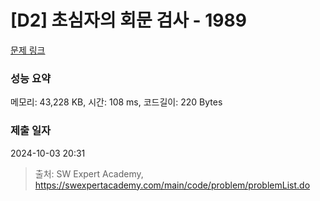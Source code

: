 # [D2] 초심자의 회문 검사 - 1989 

[문제 링크](https://swexpertacademy.com/main/code/problem/problemDetail.do?contestProbId=AV5PyTLqAf4DFAUq) 

### 성능 요약

메모리: 43,228 KB, 시간: 108 ms, 코드길이: 220 Bytes

### 제출 일자

2024-10-03 20:31



> 출처: SW Expert Academy, https://swexpertacademy.com/main/code/problem/problemList.do